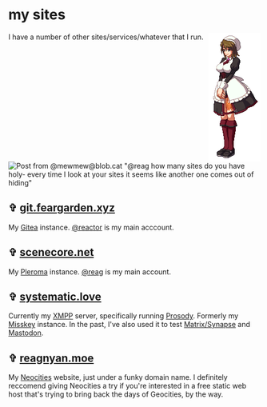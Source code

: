 # my sites

<img src="/images/shannon.gif" alt="Shannon from Umineko" style="float:right;">

I have a number of other sites/services/whatever that I run.

![Post from @mewmew@blob.cat "@reag how many sites do you have holy- every time I look at your sites it seems like another one comes out of hiding"](/images/mewmew.png)

## &#10014; [git.feargarden.xyz](https://git.feargarden.xyz) 

My [Gitea](https://gitea.io/en-us) instance. [@reactor](https://git.feargarden.xyz/reactor) is my main acccount.

## &#10014; [scenecore.net](https://scenecore.net)

My [Pleroma](https://pleroma.social) instance. [@reag](https://scenecore.net/reag) is my main account. 

## &#10014; [systematic.love](https://systematic.love)

Currently my [XMPP](https://xmpp.org) server, specifically running [Prosody](https://prosody.im). Formerly my [Misskey](https://join.misskey.page) instance. In the past, I've also used it to test [Matrix/Synapse](https://matrix.org) and [Mastodon](https://joinmastodon.org).

## &#10014; [reagnyan.moe](https://reagnyan.moe)

My [Neocities](https://neocities.org) website, just under a funky domain name. I definitely reccomend giving Neocities a try if you're interested in a free static web host that's trying to bring back the days of Geocities, by the way.